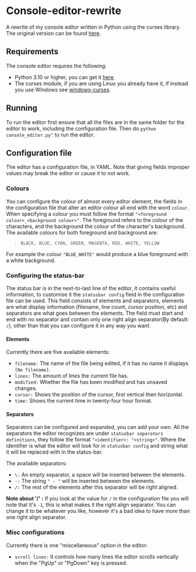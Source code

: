 
# Console-editor-rewrite
A rewrite of my console editor written in Python using the curses library. The original version can be found [here](https://github.com/Tinch334/Console-editor).

## Requirements
The console editor requires the following:
- Python 3.10 or higher, you can get it [here](https://www.python.org/downloads/).
- The curses module, if you are using Linux you already have it, if instead you use Windows see [windows-curses](https://pypi.org/project/windows-curses/).

## Running
To run the editor first ensure that all the files are in the same folder for the editor to work, including the configuration file. Then do `python console_editor.py"` to run the editor.

## Configuration file
The editor has a configuration file, in YAML. Note that giving fields improper values may break the editor or cause it to not work.

### Colours
You can configure the colour of almost every editor element, the fields in the configuration file that alter an editor colour all end with the word `colour`. When specifying a colour you must follow the format `"<foreground colour>_<background colour>"`. The foreground refers to the colour of the characters, and the background the colour of the character's  background. The available colours for both foreground and background are:
> ``BLACK, BLUE, CYAN, GREEN, MAGENTA, RED, WHITE, YELLOW``

For example the colour `"BLUE_WHITE"` would produce a blue foreground with a white background.

### Configuring the status-bar
The status bar is in the next-to-last line of the editor, it contains useful information, to customise it the `statusbar config` field in the configuration file can be used. This field consists of elements and separators, elements are what display information (filename, line count, cursor position, etc) and separators are what goes between the elements.  The field must start and end with no separator and contain only one right align separator(By default: `/`), other than that you can configure it in any way you want.

#### Elements
Currently there are five available elements:
* `filename:` The name of the file being edited, if it has no name it displays `[No filename]`.
* `lines:` The amount of lines the current file has.
* `modified:` Whether the file has been modified and has unsaved changes.
* `cursor:` Shows the position of the cursor, first vertical then horizontal.
* `time:` Shows the current time in twenty-four hour format.

#### Separators
Separators can be configured and expanded, you can add your own. All the separators the editor recognizes are under `statusbar separators definitions`, they follow the format  `"<identifier>: "<string>"`. Where the identifier is what the editor will look for in `statusbar config`  and string what it will be replaced with in the status-bar. 

The available separators:
* ``\:`` An empty separator, a space will be inserted between the elements.
* ``-:`` The string ``" - "`` will be inserted between the elements.
* ``/:`` The rest of the elements after this separator will be right aligned.

**Note about '/' :** If you look at the value for `/` in the configuration file you will note that it's `-1`, this is what makes it the right align separator. You can change it to be whatever you like, however it's a bad idea to have more than one right align separator.

### Misc configurations
Currently there is one "miscellaneous" option in the editor:
* ``scroll lines:`` It controls how many lines the editor scrolls vertically when the "PgUp" or "PgDown" key is pressed.